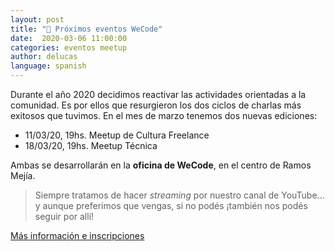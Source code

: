 ```yaml
---
layout: post
title: "📅 Próximos eventos WeCode"
date:  2020-03-06 11:00:00
categories: eventos meetup
author: delucas
language: spanish
---
```


Durante el año 2020 decidimos reactivar las actividades orientadas a la comunidad. Es por ellos que resurgieron los dos ciclos de charlas más exitosos que tuvimos. En el mes de marzo tenemos dos nuevas ediciones:

* 11/03/20, 19hs. Meetup de Cultura Freelance
* 18/03/20, 19hs. Meetup Técnica

Ambas se desarrollarán en la **oficina de WeCode**, en el centro de Ramos Mejía.

> Siempre tratamos de hacer *streaming* por nuestro canal de YouTube... y aunque preferimos que vengas, si no podés ¡también nos podés seguir por allí!

[Más información e inscripciones](https://wecode.io/es/talks-and-events.html)

